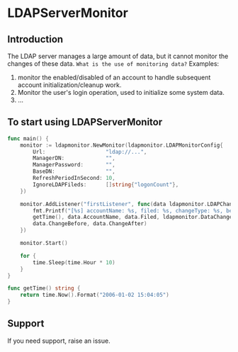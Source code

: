 # LDAPServerMonitor

## Introduction
The LDAP server manages a large amount of data, but it cannot monitor the changes of these data.
`What is the use of monitoring data?`
Examples:
1. monitor the enabled/disabled of an account to handle subsequent account initialization/cleanup work.
2. Monitor the user's login operation, used to initialize some system data.
3. ...

## To start using LDAPServerMonitor
```go
func main() {
	monitor := ldapmonitor.NewMonitor(ldapmonitor.LDAPMonitorConfig{
		Url:                   "ldap://...",
		ManagerDN:             "",
		ManagerPassword:       "",
		BaseDN:                "",
		RefreshPeriodInSecond: 10,
		IgnoreLDAPFileds:      []string{"logonCount"},
	})

	monitor.AddListener("firstListener", func(data ldapmonitor.LDAPChangeEntry) {
		fmt.Printf("[%s] accountName: %s, filed: %s, changeType: %s, before: %s, after: %s\n",
		getTime(), data.AccountName, data.Filed, ldapmonitor.DataChangeTypeMap[int(data.ChangeType)],
		data.ChangeBefore, data.ChangeAfter)
	})

	monitor.Start()

	for {
		time.Sleep(time.Hour * 10)
	}
}

func getTime() string {
	return time.Now().Format("2006-01-02 15:04:05")
}
```

## Support
If you need support, raise an issue.
